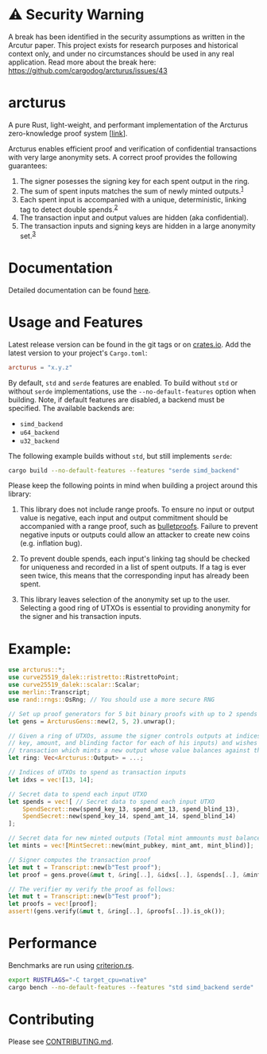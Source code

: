 # ⚠️  Security Warning
A break has been identified in the security assumptions as written in the Arcutur paper. This project exists for research purposes and historical context only, and under no circumstances should be used in any real application. Read more about the break here: https://github.com/cargodog/arcturus/issues/43


# arcturus
A pure Rust, light-weight, and performant implementation of the Arcturus zero-knowledge
proof system [[link][arcturus-paper]].

Arcturus enables efficient proof and verification of confidential transactions with very large
anonymity sets. A correct proof provides the following guarantees:
1) The signer posesses the signing key for each spent output in the ring.
1) The sum of spent inputs matches the sum of newly minted outputs.<sup>[1](#usage-notes)</sup>
1) Each spent input is accompanied with a unique, deterministic, linking tag to detect double
   spends.<sup>[2](#usage-notes)</sup>
1) The transaction input and output values are hidden (aka confidential).
1) The transaction inputs and signing keys are hidden in a large anonymity set.<sup>[3](#usage-notes)</sup>

# Documentation
Detailed documentation can be found [here][docs-external].

# Usage and Features
Latest release version can be found in the git tags or on [crates.io][arcturus-crate]. Add the latest version to your project's `Cargo.toml`:
```toml
arcturus = "x.y.z"
```

By default, `std` and `serde` features are enabled. To build without `std` or without `serde`
implementations, use the `--no-default-features` option when building. Note, if default features
are disabled, a backend must be specified. The available backends are:
* `simd_backend`
* `u64_backend`
* `u32_backend`

The following example
builds without `std`, but still implements `serde`:
```sh
cargo build --no-default-features --features "serde simd_backend"
```

Please keep the following points in mind when building a project around this library:
1) This library does not include range proofs. To ensure no input or output value is
negative, each input and output commitment should be accompanied with a range proof, such as
[bulletproofs][bulletproofs-crate]. Failure to prevent negative inputs or outputs
could allow an attacker to create new coins (e.g. inflation bug).

2) To prevent double spends, each input's linking tag should be checked for uniqueness and
recorded in a list of spent outputs. If a tag is ever seen twice, this means that the
corresponding input has already been spent.

3) This library leaves selection of the anonymity set up to the user. Selecting a good
ring of UTXOs is essential to providing anonymity for the signer and his transaction inputs.


# Example:
```rust
use arcturus::*;
use curve25519_dalek::ristretto::RistrettoPoint;
use curve25519_dalek::scalar::Scalar;
use merlin::Transcript;
use rand::rngs::OsRng; // You should use a more secure RNG

// Set up proof generators for 5 bit binary proofs with up to 2 spends in a proof.
let gens = ArcturusGens::new(2, 5, 2).unwrap();

// Given a ring of UTXOs, assume the signer controls outputs at indices 13 & 14 (signer knows spend
// key, amount, and blinding factor for each of his inputs) and wishes to spend those inputs in a
// transaction which mints a new output whose value balances against the inputs:
let ring: Vec<Arcturus::Output> = ...;

// Indices of UTXOs to spend as transaction inputs
let idxs = vec![13, 14];

// Secret data to spend each input UTXO
let spends = vec![ // Secret data to spend each input UTXO
    SpendSecret::new(spend_key_13, spend_amt_13, spend_blind_13),
    SpendSecret::new(spend_key_14, spend_amt_14, spend_blind_14)
];

// Secret data for new minted outputs (Total mint ammounts must balance total input ammounts).
let mints = vec![MintSecret::new(mint_pubkey, mint_amt, mint_blind)];

// Signer computes the transaction proof
let mut t = Transcript::new(b"Test proof");
let proof = gens.prove(&mut t, &ring[..], &idxs[..], &spends[..], &mints[..]).unwrap();

// The verifier my verify the proof as follows:
let mut t = Transcript::new(b"Test proof");
let proofs = vec![proof];
assert!(gens.verify(&mut t, &ring[..], &proofs[..]).is_ok());
```

# Performance
Benchmarks are run using [criterion.rs][criterion-crate].
```sh
export RUSTFLAGS="-C target_cpu=native"
cargo bench --no-default-features --features "std simd_backend serde"
```

# Contributing
Please see [CONTRIBUTING.md][contributing].


[arcturus-paper]: https://eprint.iacr.org/2020/312
[arcturus-crate]: https://crates.io/crates/arcturus
[docs-external]: https://docs.rs/arcturus
[bulletproofs-crate]: https://crates.io/crates/bulletproofs
[criterion-crate]: https://crates.io/crates/criterion
[contributing]: https://github.com/cargodog/arcturus/blob/master/CONTRIBUTING.md
